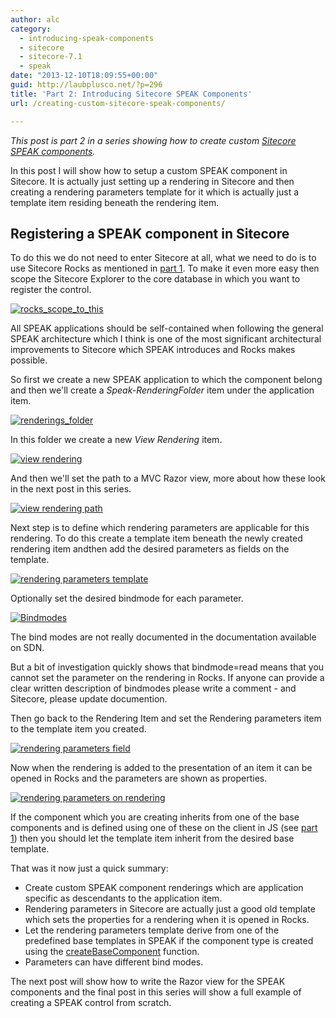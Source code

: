 ```yaml
---
author: alc
category:
  - introducing-speak-components
  - sitecore
  - sitecore-7.1
  - speak
date: "2013-12-10T18:09:55+00:00"
guid: http://laubplusco.net/?p=296
title: 'Part 2: Introducing Sitecore SPEAK Components'
url: /creating-custom-sitecore-speak-components/

---
```

_This post is part 2 in a series showing how to create custom [Sitecore SPEAK components](/category/speak/introducing-speak-components/ "Sitecore SPEAK components")._

In this post I will show how to setup a custom SPEAK component in Sitecore. It is actually just setting up a rendering in Sitecore and then creating a rendering parameters template for it which is actually just a template item residing beneath the rendering item.

## Registering a SPEAK component in Sitecore

To do this we do not need to enter Sitecore at all, what we need to do is to use Sitecore Rocks as mentioned in [part 1](/introducing-sitecore-speak-components-some-basics/ "Introducing Sitecore SPEAK Components"). To make it even more easy then scope the Sitecore Explorer to the core database in which you want to register the control.

[![rocks_scope_to_this](/wp-content/uploads/2013/12/rocks_scope_to_this.png)](/wp-content/uploads/2013/12/rocks_scope_to_this.png)

All SPEAK applications should be self-contained when following the general SPEAK architecture which I think is one of the most significant architectural improvements to Sitecore which SPEAK introduces and Rocks makes possible.

So first we create a new SPEAK application to which the component belong and then we'll create a _Speak-RenderingFolder_ item under the application item.

[![renderings_folder](/wp-content/uploads/2013/12/renderings_folder.png)](/wp-content/uploads/2013/12/renderings_folder.png)

In this folder we create a new _View Rendering_ item.

[![view rendering](/wp-content/uploads/2013/12/view_rendering.png)](/wp-content/uploads/2013/12/view_rendering.png)

And then we'll set the path to a MVC Razor view, more about how these look in the next post in this series.

[![view rendering path](/wp-content/uploads/2013/12/view_rendering_path.png)](/wp-content/uploads/2013/12/view_rendering_path.png)

Next step is to define which rendering parameters are applicable for this rendering. To do this create a template item beneath the newly created rendering item andthen add the desired parameters as fields on the template.

[![rendering parameters template](/wp-content/uploads/2013/12/rendering_parameters_template.png)](/wp-content/uploads/2013/12/rendering_parameters_template.png)

Optionally set the desired bindmode for each parameter.

[![Bindmodes](/wp-content/uploads/2013/12/Bindmodes.png)](/wp-content/uploads/2013/12/Bindmodes.png)

The bind modes are not really documented in the documentation available on SDN.

But a bit of investigation quickly shows that bindmode=read means that you cannot set the parameter on the rendering in Rocks. If anyone can provide a clear written description of bindmodes please write a comment - and Sitecore, please update documention.

Then go back to the Rendering Item and set the Rendering parameters item to the template item you created.

[![rendering parameters field](/wp-content/uploads/2013/12/rendering_parameters_field.png)](/wp-content/uploads/2013/12/rendering_parameters_field.png)

Now when the rendering is added to the presentation of an item it can be opened in Rocks and the parameters are shown as properties.

[![rendering parameters on rendering](/wp-content/uploads/2013/12/rendering_parameters_on_rendering.png)](/wp-content/uploads/2013/12/rendering_parameters_on_rendering.png)

If the component which you are creating inherits from one of the base components and is defined using one of these on the client in JS (see [part 1](/introducing-sitecore-speak-components-some-basics/ "Introducing Sitecore SPEAK Components")) then you should let the template item inherit from the desired base template.

That was it now just a quick summary:

- Create custom SPEAK component renderings which are application specific as descendants to the application item.
- Rendering parameters in Sitecore are actually just a good old template which sets the properties for a rendering when it is opened in Rocks.
- Let the rendering parameters template derive from one of the predefined base templates in SPEAK if the component type is created using the [createBaseComponent](/introducing-sitecore-speak-components-some-basics/ "Introducing Sitecore SPEAK Components") function.
- Parameters can have different bind modes.

The next post will show how to write the Razor view for the SPEAK components and the final post in this series will show a full example of creating a SPEAK control from scratch.

